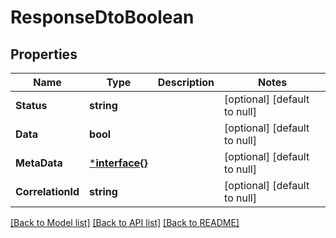 # ResponseDtoBoolean

## Properties
Name | Type | Description | Notes
------------ | ------------- | ------------- | -------------
**Status** | **string** |  | [optional] [default to null]
**Data** | **bool** |  | [optional] [default to null]
**MetaData** | [***interface{}**](interface{}.md) |  | [optional] [default to null]
**CorrelationId** | **string** |  | [optional] [default to null]

[[Back to Model list]](../README.md#documentation-for-models) [[Back to API list]](../README.md#documentation-for-api-endpoints) [[Back to README]](../README.md)

